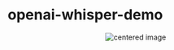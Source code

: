 # openai-whisper-demo

<p align="center">
    <img src="https://github.com/msnyman1991/openai-whisper-demo/blob/main/static/whisper.png?raw=true" alt="centered image" />
</p>
